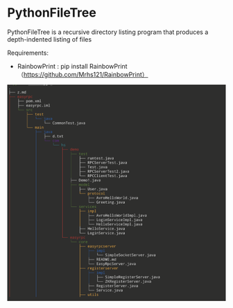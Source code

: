 # PythonFileTree
PythonFileTree is a recursive directory listing program that produces a depth-indented listing of files

Requirements:

* RainbowPrint : pip install RainbowPrint（https://github.com/Mrhs121/RainbowPrint）

![screenshots](https://github.com/Mrhs121/PythonFileTree/blob/main/PythonFileTree_screen.png)
